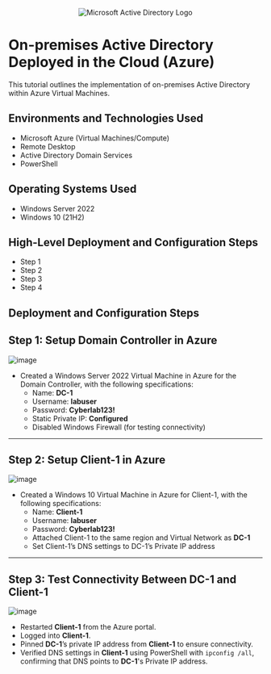 <p align="center">
<img src="https://i.imgur.com/pU5A58S.png" alt="Microsoft Active Directory Logo"/>
</p>

<h1>On-premises Active Directory Deployed in the Cloud (Azure)</h1>
This tutorial outlines the implementation of on-premises Active Directory within Azure Virtual Machines.<br />


<h2>Environments and Technologies Used</h2>

- Microsoft Azure (Virtual Machines/Compute)
- Remote Desktop
- Active Directory Domain Services
- PowerShell

<h2>Operating Systems Used </h2>

- Windows Server 2022
- Windows 10 (21H2)

<h2>High-Level Deployment and Configuration Steps</h2>

- Step 1
- Step 2
- Step 3
- Step 4
  
<h2>Deployment and Configuration Steps</h2>  

## Step 1: Setup Domain Controller in Azure  
![image](https://github.com/user-attachments/assets/placeholder-image)

- Created a Windows Server 2022 Virtual Machine in Azure for the Domain Controller, with the following specifications:
  - Name: **DC-1**
  - Username: **labuser**
  - Password: **Cyberlab123!**
  - Static Private IP: **Configured**
  - Disabled Windows Firewall (for testing connectivity)

---

## Step 2: Setup Client-1 in Azure  
![image](https://github.com/user-attachments/assets/placeholder-image)

- Created a Windows 10 Virtual Machine in Azure for Client-1, with the following specifications:
  - Name: **Client-1**
  - Username: **labuser**
  - Password: **Cyberlab123!**
  - Attached Client-1 to the same region and Virtual Network as **DC-1**
  - Set Client-1’s DNS settings to DC-1’s Private IP address

---

## Step 3: Test Connectivity Between DC-1 and Client-1  
![image](https://github.com/user-attachments/assets/placeholder-image)

- Restarted **Client-1** from the Azure portal.
- Logged into **Client-1**.
- Pinned **DC-1**’s private IP address from **Client-1** to ensure connectivity.
- Verified DNS settings in **Client-1** using PowerShell with <code>ipconfig /all</code>, confirming that DNS points to **DC-1**'s Private IP address.
